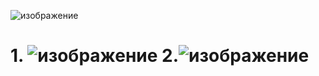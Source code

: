 ![изображение](https://github.com/Farrukh0023/SecondMonthHomework/assets/152394089/00e366dd-e15f-4949-919c-fd676ae5a3c7)

# 1. ![изображение](https://github.com/Farrukh0023/SecondMonthHomework/assets/152394089/21823740-37c6-4e30-b52e-64d04f3d54d2)  2.![изображение](https://github.com/Farrukh0023/SecondMonthHomework/assets/152394089/85ba37e1-e423-4016-a5b9-fd5d70800e65)

